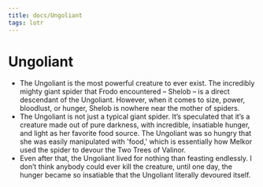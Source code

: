 ```yaml
---
title: docs/Ungoliant
tags: lotr
---
```


# Ungoliant

- The Ungoliant is the most powerful creature to ever exist. The incredibly mighty giant spider that Frodo encountered – Shelob – is a direct descendant of the Ungoliant. However, when it comes to size, power, bloodlust, or hunger, Shelob is nowhere near the mother of spiders.
- The Ungoliant is not just a typical giant spider. It’s speculated that it’s a creature made out of pure darkness, with incredible, insatiable hunger, and light as her favorite food source. The Ungoliant was so hungry that she was easily manipulated with 'food,' which is essentially how Melkor used the spider to devour the Two Trees of Valinor.
- Even after that, the Ungoliant lived for nothing than feasting endlessly. I don’t think anybody could ever kill the creature, until one day, the hunger became so insatiable that the Ungoliant literally devoured itself.